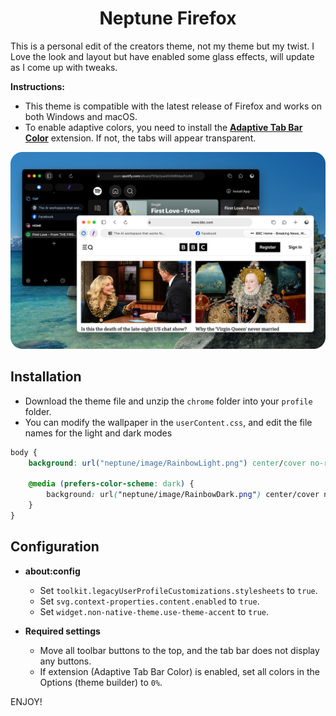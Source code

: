 <h1 align="center"><strong>Neptune Firefox</strong></h1>

This is a personal edit of the creators theme, not my theme but my twist.
I Love the look and layout but have enabled some glass effects, will update as I come up with tweaks.

**Instructions:** 
- This theme is compatible with the latest release of Firefox and works on both Windows and macOS.
- To enable adaptive colors, you need to install the **[Adaptive Tab Bar Color](https://addons.mozilla.org/firefox/addon/adaptive-tab-bar-colour)** extension. If not, the tabs will appear transparent.

<img src="info/preview.png" alt="Preview Image" width="800px">

## Installation

- Download the theme file and unzip the `chrome` folder into your `profile` folder.
- You can modify the wallpaper in the `userContent.css`, and edit the file names for the light and dark modes

```css
body {
	background: url("neptune/image/RainbowLight.png") center/cover no-repeat fixed;

	@media (prefers-color-scheme: dark) {
		background: url("neptune/image/RainbowDark.png") center/cover no-repeat fixed;
	}
}
```

## Configuration

- **about:config**
    - Set `toolkit.legacyUserProfileCustomizations.stylesheets` to `true`.
    - Set `svg.context-properties.content.enabled` to `true`.
    - Set `widget.non-native-theme.use-theme-accent` to `true`.

- **Required settings**
    - Move all toolbar buttons to the top, and the tab bar does not display any buttons.
    - If extension (Adaptive Tab Bar Color) is enabled, set all colors in the Options (theme builder) to `0%`.

ENJOY!
